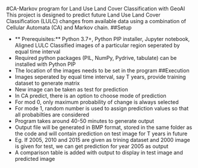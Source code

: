 #CA-Markov program for Land Use Land Cover Classification with GeoAI
This project is designed to predict future Land Use Land Cover Classification (LULC) changes from available data using a combination of Cellular Automata (CA) and Markov chain.
##Setup
- ** Prerequisites:** Python 3.7+, Python PIP installer, Jupyter notebook, Aligned LULC Classified images of a particular region seperated by equal time interval
- Required python packages (PIL, NumPy, Pydrive, tabulate) can be installed with Python PIP
- The location of the images needs to be set in the program
##Execution
- Images seperated by equal time interval, say T years, provide training dataset to generate matrix
- New image can be taken as test for prediction
- In CA predict, there is an option to choose mode of prediction
- For mod 0, only maximum probability of change is always selected
- For mode 1, random number is used to assign prediction values so that all probabilties are considered
- Program takes around 40-50 minutes to generate output
- Output file will be generated in BMP format, stored in the same folder as the code and will contain prediction on test image for T years in future
- Eg. If 2005, 2010 and 2015 are given as trining dataset and 2000 image is given for test, we can get prediction for year 2005 as output
- A comparison table is added with output to display in test image and predicted image
